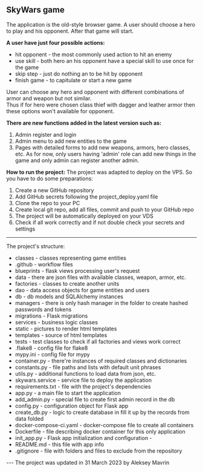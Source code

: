 
  
## SkyWars game  
The application is the old-style browser game. A user should choose a hero to play and his opponent. After that game will start.   
  
**A user have just four possible actions:**  
  
 - hit opponent - the most commonly used action to hit an enemy  
 - use skill - both hero an his opponent have a special skill to use once for the game  
 - skip step - just do nothing an to be hit by opponent  
 - finish game - to capitulate or start a new game  
   
User can choose any hero and opponent with different combinations of armor and weapon but not similar.   
Thus if for hero were chosen class thief with dagger and leather armor then these options won't available for opponent.  

**There are new functions added in the latest version such as:**
1. Admin register and login
2. Admin menu to add new entities to the game
3. Pages with detailed forms to add new weapons, armors, hero classes, etc.
As for now, only users having 'admin' role can add new things in the game and only admin can register another admin.

**How to run the project:**
The project was adapted to deploy on the VPS. So you have to do some preparations:

1. Create a new GitHub repository
2. Add GitHub secrets following the project_deploy.yaml file
3. Clone the repo to your PC
4. Create local git repo, add all files, commit and push to your GitHub repo
5. The project will be automatically deployed on your VDS
6. Check if all work correctly and if not double check your secrets and settings

---  
The project's structure:   
 - classes - classes representing game entities  
 - .github - workflow files  
 - blueprints - flask views processing user's request  
 - data - there are json files with available classes, weapon, armor, etc.  
 - factories - classes to create another units 
 - dao - data access objects for game entities and users
 - db - db models and SQLAlchemy instances
 - managers - there is only hash manager in the folder to create hashed passwords and tokens
 - migrations - Flask migrations
 - services - business logic classes
 - static - pictures to render html templates  
 - templates - source of html templates  
 - tests - test classes to check if all factories and views work correct  
 - .flake8 - config file for flake8  
 - mypy.ini - config file for mypy  
 - container.py - there're instances of required classes and dictionaries  
 - constants.py - file paths and lists with default unit phrases  
 - utils.py - additional functions to load data from json, etc.  
 - skywars.service - service file to deploy the application  
 - requirements.txt - file with the project's dependencies  
 - app.py - a main file to start the application
 - add_admin.py - special file to create first admin record in the db
 - config.py - configuration object for Flask app
 - create_db.py - logic to create database in fill it up by the records from data folded
 - docker-compose-ci.yaml - docker-compose file to create all containers
 - Dockerfile - file describing docker container for this only application
 - init_app.py - Flask app initialization and configuration - 
 - README.md - this file with app info  
 - .gitignore - file with folders and files to exclude from the repository  

 ---  The project was updated in 31 March 2023 by Aleksey Mavrin